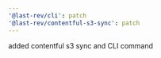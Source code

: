 ```yaml
---
'@last-rev/cli': patch
'@last-rev/contentful-s3-sync': patch
---
```


added contentful s3 sync and CLI command
